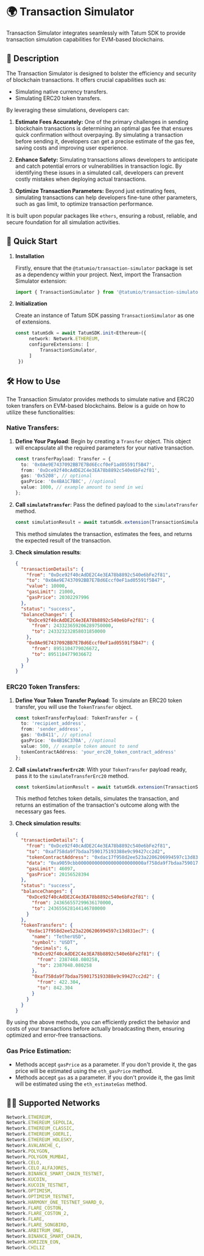# 🌍 Transaction Simulator

Transaction Simulator integrates seamlessly with Tatum SDK to provide transaction simulation capabilities for EVM-based blockchains.

## 📖 Description

The Transaction Simulator is designed to bolster the efficiency and security of blockchain transactions. It offers crucial capabilities such as:

- Simulating native currency transfers.
- Simulating ERC20 token transfers.

By leveraging these simulations, developers can:

1. **Estimate Fees Accurately:** One of the primary challenges in sending blockchain transactions is determining an optimal gas fee that ensures quick confirmation without overpaying. By simulating a transaction before sending it, developers can get a precise estimate of the gas fee, saving costs and improving user experience.

2. **Enhance Safety:** Simulating transactions allows developers to anticipate and catch potential errors or vulnerabilities in transaction logic. By identifying these issues in a simulated call, developers can prevent costly mistakes when deploying actual transactions.

3. **Optimize Transaction Parameters:** Beyond just estimating fees, simulating transactions can help developers fine-tune other parameters, such as gas limit, to optimize transaction performance.

It is built upon popular packages like `ethers`, ensuring a robust, reliable, and secure foundation for all simulation activities.

## 🚀 Quick Start

1. **Installation**

   Firstly, ensure that the `@tatumio/transaction-simulator` package is set as a dependency within your project. Next, import the Transaction Simulator extension:

   ```typescript
   import { TransactionSimulator } from '@tatumio/transaction-simulator';
   ```

2. **Initialization**

   Create an instance of Tatum SDK passing `TransactionSimulator` as one of extensions.

   ```typescript
   const tatumSdk = await TatumSDK.init<Ethereum>({
        network: Network.ETHEREUM,
        configureExtensions: [
            TransactionSimulator,
        ]
    })
   ```

## 🛠️ How to Use

The Transaction Simulator provides methods to simulate native and ERC20 token transfers on EVM-based blockchains. Below is a guide on how to utilize these functionalities:

### Native Transfers:

1. **Define Your Payload**:
   Begin by creating a `Transfer` object. This object will encapsulate all the required parameters for your native transaction.

    ```typescript
    const transferPayload: Transfer = {
      to: '0x0Ae9E7437092BB7E7Bd6Eccf0eF1ad05591f5B47',
      from: '0xDce92f40cAdDE2C4e3EA78b8892c540e6bFe2f81',
      gas: '0x5208', // optional
      gasPrice: '0x4BA1C7B8C', //optional
      value: 1000, // example amount to send in wei
    };
    ```

2. **Call `simulateTransfer`**:
   Pass the defined payload to the `simulateTransfer` method.

    ```typescript
    const simulationResult = await tatumSdk.extension(TransactionSimulator).simulateTransfer(transferPayload);
    ```

   This method simulates the transaction, estimates the fees, and returns the expected result of the transaction.

3. **Check simulation results**:

   ```json
   {
     "transactionDetails": {
       "from": "0xDce92f40cAdDE2C4e3EA78b8892c540e6bFe2f81",
       "to": "0x0Ae9E7437092BB7E7Bd6Eccf0eF1ad05591f5B47",
       "value": 10000,
       "gasLimit": 21000,
       "gasPrice": 20302297996
     },
     "status": "success",
     "balanceChanges": {
       "0xDce92f40cAdDE2C4e3EA78b8892c540e6bFe2f81": {
         "from": 243323659206289750000,
         "to": 243323232858031850000
       },
       "0x0Ae9E7437092BB7E7Bd6Eccf0eF1ad05591f5B47": {
         "from": 8951104779026672,
         "to": 8951104779036672
       }
     }
   }
   ```

### ERC20 Token Transfers:

1. **Define Your Token Transfer Payload**:
   To simulate an ERC20 token transfer, you will use the `TokenTransfer` object.

    ```typescript
    const tokenTransferPayload: TokenTransfer = {
      to: 'recipient_address',
      from: 'sender_address',
      gas: '0xB411', // optional
      gasPrice: '0x4B16C370A', //optional
      value: 500, // example token amount to send
      tokenContractAddress: 'your_erc20_token_contract_address'
    };
    ```

2. **Call `simulateTransferErc20`**:
   With your `TokenTransfer` payload ready, pass it to the `simulateTransferErc20` method.

    ```typescript
    const tokenSimulationResult = await tatumSdk.extension(TransactionSimulator).simulateTransferErc20(tokenTransferPayload);
    ```

   This method fetches token details, simulates the transaction, and returns an estimation of the transaction's outcome along with the necessary gas fees.

3. **Check simulation results**:

   ```json
   {
     "transactionDetails": {
       "from": "0xDce92f40cAdDE2C4e3EA78b8892c540e6bFe2f81",
       "to": "0xaf758da9f7bdaa7590175193388e9c99427cc2d2",
       "tokenContractAddress": "0xdac17f958d2ee523a2206206994597c13d831ec7",
       "data": "0xa9059cbb000000000000000000000000af758da9f7bdaa7590175193388e9c99427cc2d2000000000000000000000000000000000000000000000000000000001908b100",
       "gasLimit": 46097,
       "gasPrice": 20156528394
     },
     "status": "success",
     "balanceChanges": {
       "0xDce92f40cAdDE2C4e3EA78b8892c540e6bFe2f81": {
         "from": 243656557299636170000,
         "to": 243655628144146780000
       }
     },
     "tokenTransfers": {
       "0xdac17f958d2ee523a2206206994597c13d831ec7": {
         "name": "TetherUSD",
         "symbol": "USDT",
         "decimals": 6,
         "0xDce92f40cAdDE2C4e3EA78b8892c540e6bFe2f81": {
           "from": 2387468.080258,
           "to": 2387048.080258
         },
         "0xaf758da9f7bdaa7590175193388e9c99427cc2d2": {
           "from": 422.304,
           "to": 842.304
         }
       }
     }
   }
   ```

By using the above methods, you can efficiently predict the behavior and costs of your transactions before actually broadcasting them, ensuring optimized and error-free transactions.

### Gas Price Estimation:

   - Methods accept `gasPrice` as a parameter. If you don't provide it, the gas price will be estimated using the `eth_gasPrice` method.
   - Methods accept `gas` as a parameter. If you don't provide it, the gas limit will be estimated using the `eth_estimateGas` method.


## 🔗🔗 Supported Networks

```typescript
Network.ETHEREUM,
Network.ETHEREUM_SEPOLIA,
Network.ETHEREUM_CLASSIC,
Network.ETHEREUM_GOERLI,
Network.ETHEREUM_HOLESKY,
Network.AVALANCHE_C,
Network.POLYGON,
Network.POLYGON_MUMBAI,
Network.CELO,
Network.CELO_ALFAJORES,
Network.BINANCE_SMART_CHAIN_TESTNET,
Network.KUCOIN,
Network.KUCOIN_TESTNET,
Network.OPTIMISM,
Network.OPTIMISM_TESTNET,
Network.HARMONY_ONE_TESTNET_SHARD_0,
Network.FLARE_COSTON,
Network.FLARE_COSTON_2,
Network.FLARE,
Network.FLARE_SONGBIRD,
Network.ARBITRUM_ONE,
Network.BINANCE_SMART_CHAIN,
Network.HORIZEN_EON,
Network.CHILIZ
```
